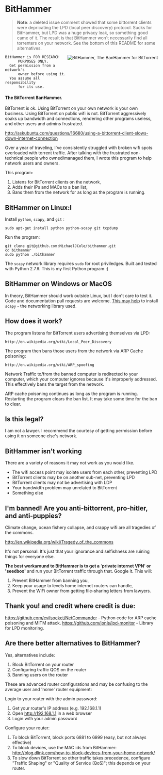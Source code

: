 # BitHammer

> **Note**: a deleted issue comment showed that some bittorrent clients were depricating the LPD (local peer discovery) protocol.  Sucks for BitHammer, but LPD was a huge privacy leak, so something good came of it.  The result is that BitHammer won't necessarily find all torrenters on your network.  See the bottom of this README for some alternatives.

<img align="right" alt="BitHammer, The BanHammer for BitTorrent" src="http://i.imgur.com/s84Kca4.jpg" />

    BitHammer is FOR RESEARCH 
          PURPOSES ONLY.
      Get permission from a network's 
          owner before using it.  
      You assume all responsibility 
          for its use.
          

#### The BitTorrent BanHammer.

BitTorrent is ok.  Using BitTorrent on your own network is your own business.  Using BitTorrent on public wifi is not.  BitTorrent aggressively soaks up bandwidth and connections, rendering other programs useless, and other users and admins frustrated.

http://askubuntu.com/questions/16680/using-a-bittorrent-client-slows-down-internet-connection

Over a year of traveling, I've consistently struggled with broken wifi spots overloaded with torrent traffic.  After talking with the frustrated non-technical people who owned/managed them, I wrote this program to help network users and owners.

This program:
  1. Listens for BitTorrent clients on the network, 
  2. Adds their IPs and MACs to a ban list, 
  3. Bans them from the network for as long as the program is running.

## BitHammer on Linux:l

Install `python`, `scapy`, and `git` :

    sudo apt-get install python python-scapy git tcpdump

Run the program:

    git clone git@github.com:MichaelJCole/bithammer.git
    cd bithammer
    sudo python ./bithammer

The `scapy` network library requires `sudo` for root priviledges.  Built and tested with Python 2.7.6.  This is my first Python program :)

## BitHammer on Windows or MacOS

In theory, BitHammer should work outside Linux, but I don't care to test it.  Code and documentation pull requests are welcome.  [This may help]( http://www.secdev.org/projects/scapy/doc/installation.html#platform-specific-instructions) to install `scapy` - the networking library used.

## How does it work?

The program listens for BitTorrent users advertising themselves via LPD:  

    http://en.wikipedia.org/wiki/Local_Peer_Discovery

The program then bans those users from the network via ARP Cache poisoning:

    http://en.wikipedia.org/wiki/ARP_spoofing

Network Traffic to/from the banned computer is redirected to your computer, which your computer ignores because it's improperly addressed.  This effectively bans the target from the network.

ARP cache poisoning continues as long as the program is running.  Restarting the program clears the ban list.  It may take some time for the ban to clear.

## Is this legal?

I am not a lawyer.  I recommend the courtesy of getting permission before using it on someone else's network.

## BitHammer isn't working

There are a variety of reasons it may not work as you would like.  

 - The wifi access point may isolate users from each other, preventing LPD
 - BitTorrent clients may be on another sub-net, preventing LPD
 - BitTorrent clients may not be advertising with LDP
 - Your bandwidth problem may unrelated to BitTorrent
 - Something else

## I'm banned!  Are you anti-bittorrent, pro-hitler, and anti-puppies?

Climate change, ocean fishery collapse, and crappy wifi are all tragedies of the commons.

http://en.wikipedia.org/wiki/Tragedy_of_the_commons

It's not personal.  It's just that your ignorance and selfishness are ruining things for everyone else.

__The best workaround to BitHammer is to get a 'private internet VPN' or 'seedbox'__ and run your BitTorrent traffic through that.  Google it.  This will:

  1. Prevent BitHammer from banning you, 
  2. Keep your usage to levels home internet routers can handle, 
  3. Prevent the WiFi owner from getting file-sharing letters from lawyers.

## Thank you! and credit where credit is due:

https://github.com/evilsocket/NetCommander - Python code for ARP cache poisoning and MITM attack. 
https://github.com/jonls/lpd-monitor - Library for LPD monitoring.  

## Are there better alternatives to BitHammer?

Yes, alternatives include:

  1. Block BitTorrent on your router
  2. Configuring traffic QOS on the router
  2. Banning users on the router

These are advanced router configurations and may be confusing to the average user and 'home' router equipment:

Login to your router with the admin password:

  1. Get your router's IP address (e.g. 192.168.1.1)
  2. Open http://192.168.1.1 in a web browser
  3. Login with your admin password

Configure your router:
  
  1. To block BitTorrent, block ports 6881 to 6999 (easy, but not always effective)
  2. To block devices, use the MAC ids from BitHammer: http://blog.dlink.com/how-to-block-devices-from-your-home-network/ 
  3. To slow down BitTorrent so other traffic takes precedence, configure "Traffic Shaping" or "Quality of Service (QoS)"; this depends on your router.
